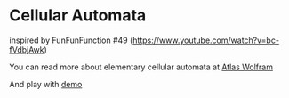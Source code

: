 # Cellular Automata
inspired by FunFunFunction #49 (https://www.youtube.com/watch?v=bc-fVdbjAwk)

You can read more about elementary cellular automata at [Atlas Wolfram](http://atlas.wolfram.com/01/01/)
 
And play with [demo](https://lurk.github.io/Cellular-Automata/)